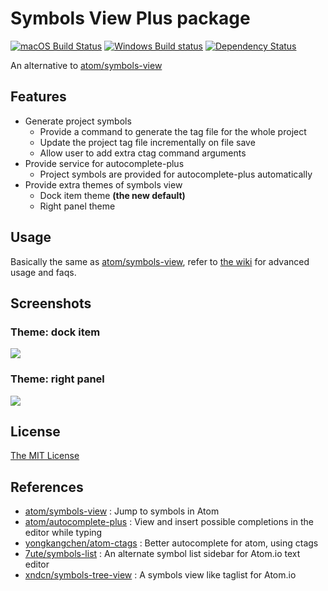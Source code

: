 # Symbols View Plus package

[![macOS Build Status](https://travis-ci.org/aidistan/atom-symbols-view-plus.svg?branch=master)](https://travis-ci.org/aidistan/atom-symbols-view-plus)
[![Windows Build status](https://ci.appveyor.com/api/projects/status/xwvan82oo42t6qmu?svg=true)](https://ci.appveyor.com/project/aidistan/atom-symbols-view-plus)
[![Dependency Status](https://gemnasium.com/badges/github.com/aidistan/atom-symbols-view-plus.svg)](https://gemnasium.com/github.com/aidistan/atom-symbols-view-plus)

An alternative to [atom/symbols-view](https://atom.io/packages/symbols-view)

## Features

- Generate project symbols
  - Provide a command to generate the tag file for the whole project
  - Update the project tag file incrementally on file save
  - Allow user to add extra ctag command arguments
- Provide service for autocomplete-plus
  - Project symbols are provided for autocomplete-plus automatically
- Provide extra themes of symbols view
  - Dock item theme **(the new default)**
  - Right panel theme

## Usage

Basically the same as [atom/symbols-view](https://atom.io/packages/symbols-view), refer to [the wiki](https://github.com/aidistan/atom-symbols-view-plus/wiki) for advanced usage and faqs.

## Screenshots

### Theme: dock item
![](https://raw.githubusercontent.com/aidistan/atom-symbols-view-plus/master/screenshots/theme-dock-item.png)

### Theme: right panel
![](https://raw.githubusercontent.com/aidistan/atom-symbols-view-plus/master/screenshots/theme-right-panel.png)

## License

[The MIT License](https://github.com/aidistan/atom-symbols-view-plus/blob/master/LICENSE.md)

## References

- [atom/symbols-view](https://github.com/atom/symbols-view) : Jump to symbols in Atom
- [atom/autocomplete-plus](https://github.com/atom/autocomplete-plus) : View and insert possible completions in the editor while typing
- [yongkangchen/atom-ctags](https://github.com/yongkangchen/atom-ctags) : Better autocomplete for atom, using ctags
- [7ute/symbols-list](https://github.com/7ute/symbols-list) : An alternate symbol list sidebar for Atom.io text editor
- [xndcn/symbols-tree-view](https://github.com/xndcn/symbols-tree-view) : A symbols view like taglist for Atom.io
